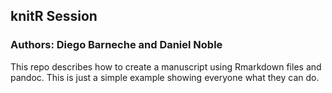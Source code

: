 ## knitR Session 

### Authors: Diego Barneche and Daniel Noble

This repo describes how to create a manuscript using Rmarkdown files and pandoc. This is just a simple
example showing everyone what they can do.


